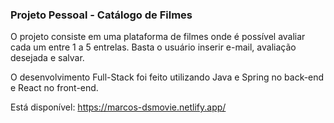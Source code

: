 ### Projeto Pessoal - Catálogo de Filmes

O projeto consiste em uma plataforma de filmes onde é possível avaliar cada um entre 1 a 5 entrelas. Basta o usuário inserir e-mail, avaliação desejada e salvar.

O desenvolvimento Full-Stack foi feito utilizando Java e Spring no back-end e React no front-end. 

Está disponível: https://marcos-dsmovie.netlify.app/

